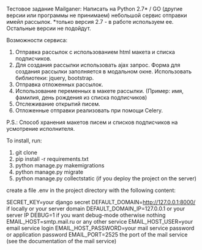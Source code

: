 Тестовое задание Mailganer:
Написать на Python 2.7* / GO (другие версии или программы не принимаем) небольшой сервис отправки имейл рассылок.
*только версия 2.7 - в работе используем ее. Остальные версии не подойдут.

Возможности сервиса:

1.  Отправка рассылок с использованием html макета и списка подписчиков.
2.  Для создания рассылки использовать ajax запрос. Форма для создания рассылки заполняется в модальном окне. Использовать библиотеки: jquery, bootstrap.
3.  Отправка отложенных рассылок.
4.  Использование переменных в макете рассылки. (Пример: имя, фамилия, день рождения из списка подписчиков)
5.  Отслеживание открытий писем.
6.  Отложенные отправки реализовать при помощи Celery.

P.S.: Способ хранения макетов писем и списков подписчиков на усмотрение исполнителя.

To install, run:

1.  git clone
2.  pip install -r requirements.txt
3.  python manage.py makemigrations
4.  python manage.py migrate
5.  python manage.py collectstatic (if you deploy the project on the server)

create a file .env in the project directory with the following content:

SECRET_KEY=your django secret
DEFAULT_DOMAIN=http://127.0.0.1:8000/ if locally or your server domain
DEFAULT_DOMAIN_IP=127.0.0.1 or your server
IP DEBUG=1 if you want debug-mode otherwise nothing
EMAIL_HOST=smtp.mail.ru or any other service
EMAIL_HOST_USER=your email service login
EMAIL_HOST_PASSWORD=your mail service password or application password
EMAIL_PORT=2525 the port of the mail service (see the documentation of the mail service)
